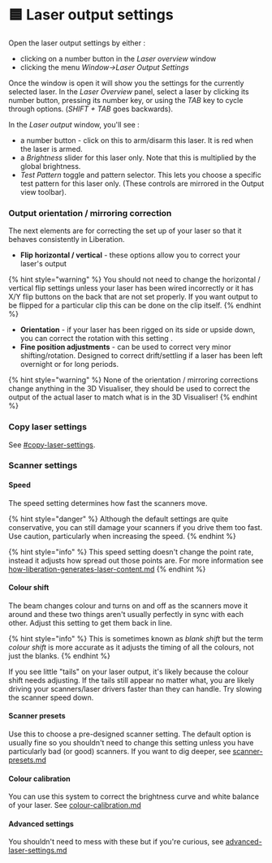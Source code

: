 # 🟦 Laser output settings

Open the laser output settings by either :&#x20;

* clicking on a number button in the _Laser overview_ window
* clicking the menu _Window->Laser Output Settings_

Once the window is open it will show you the settings for the currently selected laser. In the _Laser Overview_ panel, select a laser by clicking its number button, pressing its number key, or using the _TAB_ key to cycle through options. (_SHIFT + TAB_ goes backwards).&#x20;

In the _Laser output_ window, you'll see :&#x20;

* a number button - click on this to arm/disarm this laser. It is red when the laser is armed.&#x20;
* a _Brightness_ slider for this laser only. Note that this is multiplied by the global brightness.
* _Test Pattern_ toggle and pattern selector. This lets you choose a specific test pattern for this laser only. (These controls are mirrored in the Output view toolbar).&#x20;

### Output orientation / mirroring correction

The next elements are for correcting the set up of your laser so that it behaves consistently in Liberation.&#x20;

* **Flip horizontal / vertical** - these options allow you to correct your laser's output

{% hint style="warning" %}
You should not need to change the horizontal / vertical flip settings unless your laser has been wired incorrectly or it has X/Y flip buttons on the back that are not set properly. If you want output to be flipped for a particular clip this can be done on the clip itself.&#x20;
{% endhint %}

* **Orientation** - if your laser has been rigged on its side or upside down, you can correct the rotation with this setting .
* **Fine position adjustments** - can be used to correct very minor shifting/rotation. Designed to correct drift/settling if a laser has been left overnight or for long periods.&#x20;

{% hint style="warning" %}
None of the orientation / mirroring corrections change anything in the 3D Visualiser, they should be used to correct the output of the actual laser to match what is in the 3D Visualiser!&#x20;
{% endhint %}

### Copy laser settings

See [#copy-laser-settings](laser-settings.md#copy-laser-settings "mention").

### Scanner settings

#### **Speed**

The speed setting determines how fast the scanners move.

{% hint style="danger" %}
Although the default settings are quite conservative, you can still damage your scanners if you drive them too fast. Use caution, particularly when increasing the speed.&#x20;
{% endhint %}

{% hint style="info" %}
This speed setting doesn't change the point rate, instead it adjusts how spread out those points are. For more information see [how-liberation-generates-laser-content.md](../advanced/how-liberation-generates-laser-content.md "mention")
{% endhint %}

#### **Colour shift**

The beam changes colour and turns on and off as the scanners move it around and these two things aren't usually perfectly in sync with each other. Adjust this setting to get them back in line.&#x20;

{% hint style="info" %}
This is sometimes known as _blank shift_ but the term _colour shift_ is more accurate as it adjusts the timing of all the colours, not just the blanks.&#x20;
{% endhint %}

If you see little "tails" on your laser output, it's likely because the colour shift needs adjusting. If the tails still appear no matter what, you are likely driving your scanners/laser drivers faster than they can handle. Try slowing the scanner speed down.&#x20;

#### Scanner presets

Use this to choose a pre-designed scanner setting. The default option is usually fine so you shouldn't need to change this setting unless you have particularly bad (or good) scanners. If you want to dig deeper, see [scanner-presets.md](../advanced/scanner-presets.md "mention")

#### Colour calibration

You can use this system to correct the brightness curve and white balance of your laser. See [colour-calibration.md](../advanced/colour-calibration.md "mention")

#### Advanced settings

You shouldn't need to mess with these but if you're curious, see [advanced-laser-settings.md](../advanced/advanced-laser-settings.md "mention")






